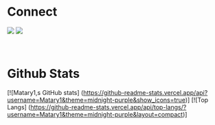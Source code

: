 </br>
</br>
</br>

# Connect

<a href="https://instagram.com/matary100"><img src="https://img.shields.io/badge/Instagram-E4405F?style=for-the-badge&logo=instagram&logoColor=white" data-canonical-src="https://img.shields.io/badge/Instagram-E4405F?style=for-the-badge&logo=instagram&logoColor=black" style="max-width: 100%;"></a>
<a href="https://twitter.com/CommunityMatary"><img src="https://img.shields.io/badge/Twitter-1DA1F2?style=for-the-badge&logo=twitter&logoColor=white" data-canonical-src="https://img.shields.io/badge/Twitter-1DA1F2?style=for-the-badge&logo=twitter&logoColor=white" style="max-width: 100%;"></a>
</br>
</br>
</br>




# Github Stats

[![Matary1,s GitHub stats] (https://github-readme-stats.vercel.app/api?username=Matary1&theme=midnight-purple&show_icons=true)]
[![Top Langs]  (https://github-readme-stats.vercel.app/api/top-langs/?username=Matary1&theme=midnight-purple&layout=compact)]

                                                  







                                                  






